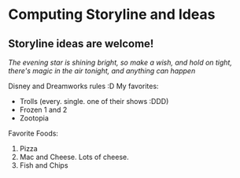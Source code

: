# Computing Storyline and Ideas
## Storyline ideas are welcome!

*The evening star is shining bright, so make a wish, and hold on tight,*
*there's magic in the air tonight,*
*and anything can happen*

Disney and Dreamworks rules :D
My favorites:
* Trolls (every. single. one of their shows :DDD)
* Frozen 1 and 2
* Zootopia

Favorite Foods:
1. Pizza 
2. Mac and Cheese. Lots of cheese.
3. Fish and Chips 
